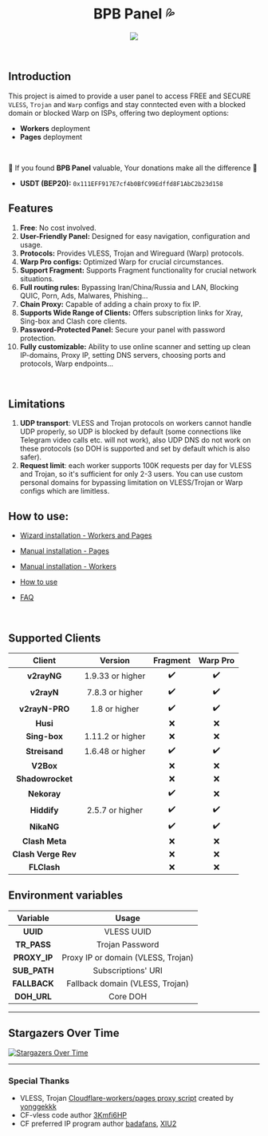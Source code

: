 <h1 align="center">BPB Panel 💦</h1>



<p align="center">
  <img src="docs/assets/images/Panel.jpg">
</p>
<br>

## Introduction
This project is aimed to provide a user panel to access FREE and SECURE `VLESS`, `Trojan` and `Warp` configs and stay conntected even with a blocked domain or blocked Warp on ISPs, offering two deployment options: 
- **Workers** deployment
- **Pages** deployment
<br>

🌟 If you found **BPB Panel** valuable, Your donations make all the difference 🌟
- **USDT (BEP20):** `0x111EFF917E7cf4b0BfC99Edffd8F1AbC2b23d158`

## Features

1. **Free**: No cost involved.
2. **User-Friendly Panel:** Designed for easy navigation, configuration and usage.
3. **Protocols:** Provides VLESS, Trojan and Wireguard (Warp) protocols.
4. **Warp Pro configs:** Optimized Warp for crucial circumstances.
5. **Support Fragment:** Supports Fragment functionality for crucial network situations.
6. **Full routing rules:** Bypassing Iran/China/Russia and LAN, Blocking QUIC, Porn, Ads, Malwares, Phishing...
7. **Chain Proxy:** Capable of adding a chain proxy to fix IP.
8. **Supports Wide Range of Clients:** Offers subscription links for Xray, Sing-box and Clash core clients.
9. **Password-Protected Panel:** Secure your panel with password protection.
10. **Fully customizable:** Ability to use online scanner and setting up clean IP-domains, Proxy IP, setting DNS servers, choosing ports and protocols, Warp endpoints...
<br>

## Limitations

1. **UDP transport**: VLESS and Trojan protocols on workers cannot handle UDP properly, so UDP is blocked by default (some connections like Telegram video calls etc. will not work), also UDP DNS do not work on these protocols (so DOH is supported and set by default which is also safer).
2. **Request limit**: each worker supports 100K requests per day for VLESS and Trojan, so it's sufficient for only 2-3 users. You can use custom personal domains for bypassing limitation on VLESS/Trojan or Warp configs which are limitless.

## How to use:
- [Wizard installation - Workers and Pages](docs/wizard_installation_fa.md)

- [Manual installation - Pages](docs/pages_upload_installation_fa.md)

- [Manual installation - Workers](docs/worker_installation_fa.md)

- [How to use](docs/configuration_fa.md)

- [FAQ](docs/faq.md)
<br>

## Supported Clients
| Client  | Version | Fragment | Warp Pro |
| :-------------: | :-------------: | :-------------: | :-------------: |
| **v2rayNG**  | 1.9.33 or higher  | :heavy_check_mark: | :heavy_check_mark: |
| **v2rayN**  | 7.8.3 or higher  | :heavy_check_mark: | :heavy_check_mark: |
| **v2rayN-PRO**  | 1.8 or higher  | :heavy_check_mark: | :heavy_check_mark: |
| **Husi**  |   | :x: | :x: |
| **Sing-box**  | 1.11.2 or higher  | :x: | :x: |
| **Streisand**  | 1.6.48 or higher  | :heavy_check_mark: | :heavy_check_mark: |
| **V2Box**  |   | :x: | :x: |
| **Shadowrocket**  |   | :x: | :x: |
| **Nekoray**  |   | :heavy_check_mark: | :x: |
| **Hiddify**  | 2.5.7 or higher  | :heavy_check_mark: | :heavy_check_mark: |
| **NikaNG**  |   | :heavy_check_mark: | :heavy_check_mark: |
| **Clash Meta**  |   | :x: | :x: |
| **Clash Verge Rev**  |   | :x: | :x: |
| **FLClash**  |   | :x: | :x: |

## Environment variables
| Variable  | Usage |
| :-------------: | :-------------: |
| **UUID**  | VLESS UUID  |
| **TR_PASS**  | Trojan Password  |
| **PROXY_IP**  | Proxy IP or domain (VLESS, Trojan)  |
| **SUB_PATH**  | Subscriptions' URI  |
| **FALLBACK**  | Fallback domain (VLESS, Trojan) |
| **DOH_URL**  | Core DOH |

---

## Stargazers Over Time
[![Stargazers Over Time](https://starchart.cc/bia-pain-bache/BPB-Worker-Panel.svg?variant=adaptive)](https://starchart.cc/bia-pain-bache/BPB-Worker-Panel)

---

### Special Thanks
- VLESS, Trojan [Cloudflare-workers/pages proxy script](https://github.com/yonggekkk/Cloudflare-workers-pages-vless) created by [yonggekkk](https://github.com/yonggekkk)
- CF-vless code author [3Kmfi6HP](https://github.com/3Kmfi6HP/EDtunnel)
- CF preferred IP program author [badafans](https://github.com/badafans/Cloudflare-IP-SpeedTest), [XIU2](https://github.com/XIU2/CloudflareSpeedTest)
